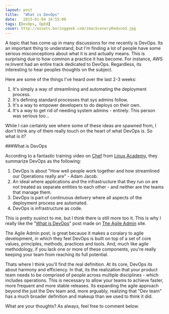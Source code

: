 ```yaml
---
layout: post
title:  "What is DevOps"
date:   2015-01-04 18:55:00
tags: [DevOps, OpEd]
cover: http://assets.boringgeek.com/imacSceneryReduced.jpg
---
```


A topic that has come up in many discussions for me recently is DevOps. Its an important thing to understand, but I'm finding a lot of people have some serious misconceptions about what it is and actually means. This is surprising due to how common a practice it has become.  For instance, AWS re:Invent had an entire track dedicated to DevOps.  Regardless, its interesting to hear peoples thoughts on the subject.  

Here are some of the things I've heard over the last 2-3 weeks:
1. It's simply a way of streamlining and automating the deployment process.  
2. It's defining standard processes that sys admins follow.
3. It's a way to empower developers to do deploys on their own.
4. It's a way to get rid of needing system admins - entirely. This person was serious too...

While I can certainly see where some of these ideas are spawned from, I don't think any of them really touch on the heart of what DevOps is. So what is it?

###What is DevOps

According to a fantastic training video on [Chef](https://www.chef.io/) from [Linux Academy](http://linuxacademy), they summarize DevOps as the following:

1.  DevOps is about "How well people work together and how streamlined our Operations really are" - Adam Jacob.
2. An ideal where applications and the infrastructure that they run on are not treated as separate entities to each other - and neither are the teams that manage them.
3. DevOps is part of continuous delivery where all aspects of the deployment process are automated.
4. DevOps is infrastructure as code.

This is pretty susinct to me, but I think there is still more too it. This is why I really like the "[What is DevOps](http://theagileadmin.com/what-is-devops/)" post made on [The Agile Admin](http://theagileadmin.com/) site.

The Agile Admin post, is great because it makes a coralary to agile development, in which they feel DevOps is built on top of a set of core values, principles, methods, practices and tools. And, much like agile methodology, if you lack one or more of these components, you're really keeping your team from reaching its full potential.

Thats where I think you'll find the real definition. At its core, DevOps its about harmony and efficiency.  In that, its the realization that your product team needs to be comprised of people across multiple disciplines - which includes operations. This is necessary to allow your teams to achieve faster, more frequent and more stable releases.  Its expanding the agile approach beyond the just the Dev team and, more arguably, realizing that "Dev team" has a much broader definition and makeup than we used to think it did.

What are your thoughts? As always, feel free to comment below.
